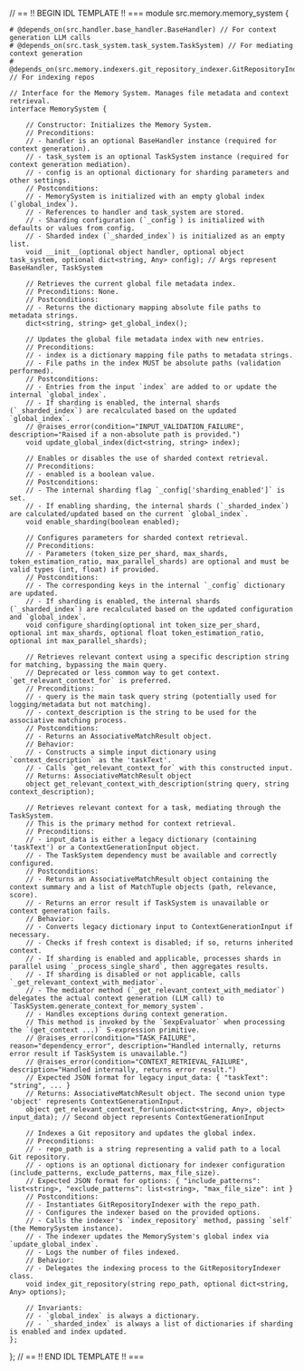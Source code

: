 // == !! BEGIN IDL TEMPLATE !! ===
module src.memory.memory_system {

    # @depends_on(src.handler.base_handler.BaseHandler) // For context generation LLM calls
    # @depends_on(src.task_system.task_system.TaskSystem) // For mediating context generation
    # @depends_on(src.memory.indexers.git_repository_indexer.GitRepositoryIndexer) // For indexing repos

    // Interface for the Memory System. Manages file metadata and context retrieval.
    interface MemorySystem {

        // Constructor: Initializes the Memory System.
        // Preconditions:
        // - handler is an optional BaseHandler instance (required for context generation).
        // - task_system is an optional TaskSystem instance (required for context generation mediation).
        // - config is an optional dictionary for sharding parameters and other settings.
        // Postconditions:
        // - MemorySystem is initialized with an empty global index (`global_index`).
        // - References to handler and task_system are stored.
        // - Sharding configuration (`_config`) is initialized with defaults or values from config.
        // - Sharded index (`_sharded_index`) is initialized as an empty list.
        void __init__(optional object handler, optional object task_system, optional dict<string, Any> config); // Args represent BaseHandler, TaskSystem

        // Retrieves the current global file metadata index.
        // Preconditions: None.
        // Postconditions:
        // - Returns the dictionary mapping absolute file paths to metadata strings.
        dict<string, string> get_global_index();

        // Updates the global file metadata index with new entries.
        // Preconditions:
        // - index is a dictionary mapping file paths to metadata strings.
        // - File paths in the index MUST be absolute paths (validation performed).
        // Postconditions:
        // - Entries from the input `index` are added to or update the internal `global_index`.
        // - If sharding is enabled, the internal shards (`_sharded_index`) are recalculated based on the updated `global_index`.
        // @raises_error(condition="INPUT_VALIDATION_FAILURE", description="Raised if a non-absolute path is provided.")
        void update_global_index(dict<string, string> index);

        // Enables or disables the use of sharded context retrieval.
        // Preconditions:
        // - enabled is a boolean value.
        // Postconditions:
        // - The internal sharding flag `_config['sharding_enabled']` is set.
        // - If enabling sharding, the internal shards (`_sharded_index`) are calculated/updated based on the current `global_index`.
        void enable_sharding(boolean enabled);

        // Configures parameters for sharded context retrieval.
        // Preconditions:
        // - Parameters (token_size_per_shard, max_shards, token_estimation_ratio, max_parallel_shards) are optional and must be valid types (int, float) if provided.
        // Postconditions:
        // - The corresponding keys in the internal `_config` dictionary are updated.
        // - If sharding is enabled, the internal shards (`_sharded_index`) are recalculated based on the updated configuration and `global_index`.
        void configure_sharding(optional int token_size_per_shard, optional int max_shards, optional float token_estimation_ratio, optional int max_parallel_shards);

        // Retrieves relevant context using a specific description string for matching, bypassing the main query.
        // Deprecated or less common way to get context. `get_relevant_context_for` is preferred.
        // Preconditions:
        // - query is the main task query string (potentially used for logging/metadata but not matching).
        // - context_description is the string to be used for the associative matching process.
        // Postconditions:
        // - Returns an AssociativeMatchResult object.
        // Behavior:
        // - Constructs a simple input dictionary using `context_description` as the 'taskText'.
        // - Calls `get_relevant_context_for` with this constructed input.
        // Returns: AssociativeMatchResult object
        object get_relevant_context_with_description(string query, string context_description);

        // Retrieves relevant context for a task, mediating through the TaskSystem.
        // This is the primary method for context retrieval.
        // Preconditions:
        // - input_data is either a legacy dictionary (containing 'taskText') or a ContextGenerationInput object.
        // - The TaskSystem dependency must be available and correctly configured.
        // Postconditions:
        // - Returns an AssociativeMatchResult object containing the context summary and a list of MatchTuple objects (path, relevance, score).
        // - Returns an error result if TaskSystem is unavailable or context generation fails.
        // Behavior:
        // - Converts legacy dictionary input to ContextGenerationInput if necessary.
        // - Checks if fresh context is disabled; if so, returns inherited context.
        // - If sharding is enabled and applicable, processes shards in parallel using `_process_single_shard`, then aggregates results.
        // - If sharding is disabled or not applicable, calls `_get_relevant_context_with_mediator`.
        // - The mediator method (`_get_relevant_context_with_mediator`) delegates the actual context generation (LLM call) to `TaskSystem.generate_context_for_memory_system`.
        // - Handles exceptions during context generation.
        // This method is invoked by the `SexpEvaluator` when processing the `(get_context ...)` S-expression primitive.
        // @raises_error(condition="TASK_FAILURE", reason="dependency_error", description="Handled internally, returns error result if TaskSystem is unavailable.")
        // @raises_error(condition="CONTEXT_RETRIEVAL_FAILURE", description="Handled internally, returns error result.")
        // Expected JSON format for legacy input_data: { "taskText": "string", ... }
        // Returns: AssociativeMatchResult object. The second union type 'object' represents ContextGenerationInput.
        object get_relevant_context_for(union<dict<string, Any>, object> input_data); // Second object represents ContextGenerationInput

        // Indexes a Git repository and updates the global index.
        // Preconditions:
        // - repo_path is a string representing a valid path to a local Git repository.
        // - options is an optional dictionary for indexer configuration (include_patterns, exclude_patterns, max_file_size).
        // Expected JSON format for options: { "include_patterns": list<string>, "exclude_patterns": list<string>, "max_file_size": int }
        // Postconditions:
        // - Instantiates GitRepositoryIndexer with the repo_path.
        // - Configures the indexer based on the provided options.
        // - Calls the indexer's `index_repository` method, passing `self` (the MemorySystem instance).
        // - The indexer updates the MemorySystem's global index via `update_global_index`.
        // - Logs the number of files indexed.
        // Behavior:
        // - Delegates the indexing process to the GitRepositoryIndexer class.
        void index_git_repository(string repo_path, optional dict<string, Any> options);

        // Invariants:
        // - `global_index` is always a dictionary.
        // - `_sharded_index` is always a list of dictionaries if sharding is enabled and index updated.
    };
};
// == !! END IDL TEMPLATE !! ===

